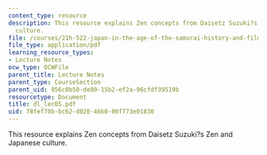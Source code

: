 ```yaml
---
content_type: resource
description: This resource explains Zen concepts from Daisetz Suzuki?s Zen and Japanese
  culture.
file: /courses/21h-522-japan-in-the-age-of-the-samurai-history-and-film-fall-2006/78fef70bbc62d02046b000f773e01830_dl_lec05.pdf
file_type: application/pdf
learning_resource_types:
- Lecture Notes
ocw_type: OCWFile
parent_title: Lecture Notes
parent_type: CourseSection
parent_uid: 956c0b50-de80-15b2-ef2a-96cfdf39519b
resourcetype: Document
title: dl_lec05.pdf
uid: 78fef70b-bc62-d020-46b0-00f773e01830
---
```

This resource explains Zen concepts from Daisetz Suzuki?s Zen and Japanese culture.

